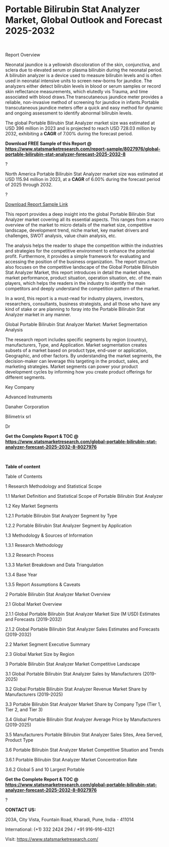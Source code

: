 <h1>Portable Bilirubin Stat Analyzer Market, Global Outlook and Forecast 2025-2032</h1><br/><p>Report Overview</p>
 
 
 
 <p>Neonatal jaundice is a yellowish discoloration of the skin, conjunctiva, and sclera due to elevated serum or plasma bilirubin during the neonatal period. A bilirubin analyzer is a device used to measure bilirubin levels and is often used in neonatal intensive units to screen new-borns for jaundice. The analyzers either detect bilirubin levels in blood or serum samples or record skin reflectance measurements, which elutedly vis Trauma, and time associated with blood draws.The transcutaneous jaundice meter provides a reliable, non-invasive method of screening for jaundice in infants.Portable transcutaneous jaundice meters offer a quick and easy method for dynamic and ongoing assessment to identify abnormal bilirubin levels.</p>
 
 
 
 <p>The global Portable Bilirubin Stat Analyzer market size was estimated at USD 396 million in 2023 and is projected to reach USD 728.03 million by 2032, exhibiting a <strong>CAGR</strong> of 7.00% during the forecast period.</p>
 
 
 
 <div><b>Download FREE Sample of this Report @ <a href="https://www.statsmarketresearch.com/download-free-sample/8027976/global-portable-bilirubin-stat-analyzer-forecast-2025-2032-8">https://www.statsmarketresearch.com/report-sample/8027976/global-portable-bilirubin-stat-analyzer-forecast-2025-2032-8</a></b></div>
 
 
 
 <p>? </p>
 
 
 
 <p>North America Portable Bilirubin Stat Analyzer market size was estimated at USD 115.94 million in 2023, at a <strong>CAGR</strong> of 6.00% during the forecast period of 2025 through 2032.</p>
 
 
 
 <p>? </p>
 
 
 
 <p><a href="https://www.statsmarketresearch.com/download-free-sample/8027976/global-portable-bilirubin-stat-analyzer-forecast-2025-2032-8">Download Report Sample Link</a></p>
 
 
 
 <p>This report provides a deep insight into the global Portable Bilirubin Stat Analyzer market covering all its essential aspects. This ranges from a macro overview of the market to micro details of the market size, competitive landscape, development trend, niche market, key market drivers and challenges, SWOT analysis, value chain analysis, etc.</p>
 
 
 
 <p>The analysis helps the reader to shape the competition within the industries and strategies for the competitive environment to enhance the potential profit. Furthermore, it provides a simple framework for evaluating and accessing the position of the business organization. The report structure also focuses on the competitive landscape of the Global Portable Bilirubin Stat Analyzer Market, this report introduces in detail the market share, market performance, product situation, operation situation, etc. of the main players, which helps the readers in the industry to identify the main competitors and deeply understand the competition pattern of the market.</p>
 
 
 
 <p>In a word, this report is a must-read for industry players, investors, researchers, consultants, business strategists, and all those who have any kind of stake or are planning to foray into the Portable Bilirubin Stat Analyzer market in any manner.</p>
 
 
 
 <p>Global Portable Bilirubin Stat Analyzer Market: Market Segmentation Analysis</p>
 
 
 
 <p>The research report includes specific segments by region (country), manufacturers, Type, and Application. Market segmentation creates subsets of a market based on product type, end-user or application, Geographic, and other factors. By understanding the market segments, the decision-maker can leverage this targeting in the product, sales, and marketing strategies. Market segments can power your product development cycles by informing how you create product offerings for different segments.</p>
 
 
 
 <p>Key Company</p>
 
 
 
 <p>Advanced Instruments</p>
 
 
 
 <p>Danaher Corporation</p>
 
 
 
 <p>Bilimetrix srl</p>
 
 
 
 <p>Dr</p>
 
 
 
 <div><b>Get the Complete Report & TOC @ <a href="https://www.statsmarketresearch.com/global-portable-bilirubin-stat-analyzer-forecast-2025-2032-8-8027976">https://www.statsmarketresearch.com/global-portable-bilirubin-stat-analyzer-forecast-2025-2032-8-8027976</a></b></div>
 
 
 
 <p><br />
 
 <b>Table of content</b></p>
 
 
 
 <p>Table of Contents<br />
 
 1 Research Methodology and Statistical Scope<br />
 
 1.1 Market Definition and Statistical Scope of Portable Bilirubin Stat Analyzer<br />
 
 1.2 Key Market Segments<br />
 
 1.2.1 Portable Bilirubin Stat Analyzer Segment by Type<br />
 
 1.2.2 Portable Bilirubin Stat Analyzer Segment by Application<br />
 
 1.3 Methodology & Sources of Information<br />
 
 1.3.1 Research Methodology<br />
 
 1.3.2 Research Process<br />
 
 1.3.3 Market Breakdown and Data Triangulation<br />
 
 1.3.4 Base Year<br />
 
 1.3.5 Report Assumptions & Caveats<br />
 
 2 Portable Bilirubin Stat Analyzer Market Overview<br />
 
 2.1 Global Market Overview<br />
 
 2.1.1 Global Portable Bilirubin Stat Analyzer Market Size (M USD) Estimates and Forecasts (2019-2032)<br />
 
 2.1.2 Global Portable Bilirubin Stat Analyzer Sales Estimates and Forecasts (2019-2032)<br />
 
 2.2 Market Segment Executive Summary<br />
 
 2.3 Global Market Size by Region<br />
 
 3 Portable Bilirubin Stat Analyzer Market Competitive Landscape<br />
 
 3.1 Global Portable Bilirubin Stat Analyzer Sales by Manufacturers (2019-2025)<br />
 
 3.2 Global Portable Bilirubin Stat Analyzer Revenue Market Share by Manufacturers (2019-2025)<br />
 
 3.3 Portable Bilirubin Stat Analyzer Market Share by Company Type (Tier 1, Tier 2, and Tier 3)<br />
 
 3.4 Global Portable Bilirubin Stat Analyzer Average Price by Manufacturers (2019-2025)<br />
 
 3.5 Manufacturers Portable Bilirubin Stat Analyzer Sales Sites, Area Served, Product Type<br />
 
 3.6 Portable Bilirubin Stat Analyzer Market Competitive Situation and Trends<br />
 
 3.6.1 Portable Bilirubin Stat Analyzer Market Concentration Rate<br />
 
 3.6.2 Global 5 and 10 Largest Portable</p>
 
 
 
 <div><b>Get the Complete Report & TOC @ <a href="https://www.statsmarketresearch.com/global-portable-bilirubin-stat-analyzer-forecast-2025-2032-8-8027976">https://www.statsmarketresearch.com/global-portable-bilirubin-stat-analyzer-forecast-2025-2032-8-8027976</a></b></div>
 
 
 
 <p>? </p>
 
 
 
 <p><b>CONTACT US:</b><br />
 
 203A, City Vista, Fountain Road, Kharadi, Pune, India - 411014<br />
 
 International: (+1) 332 2424 294 / +91 916-916-4321<br />
 
 Visit: <a href="https://www.statsmarketresearch.com/">https://www.statsmarketresearch.com/</a></p>